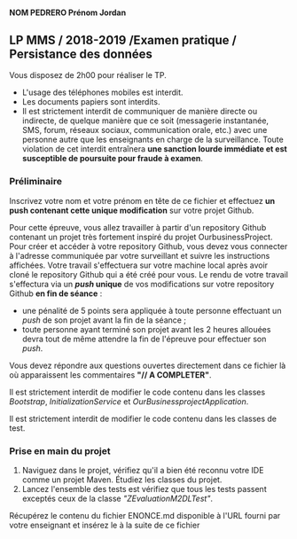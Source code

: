 #### NOM PEDRERO Prénom Jordan


## LP MMS / 2018-2019 /Examen pratique / Persistance des données

Vous disposez de 2h00 pour réaliser le TP. 

- L'usage des téléphones mobiles est interdit.
- Les documents papiers sont interdits.
- Il est strictement interdit de communiquer de manière directe ou indirecte, de quelque manière que ce soit
(messagerie instantanée, SMS, forum, réseaux sociaux, communication orale, etc.) avec une personne autre
que les enseignants en charge de la surveillance.
Toute violation de cet interdit entraînera **une sanction lourde immédiate et est susceptible de poursuite
pour fraude à examen**.

### Préliminaire

Inscrivez votre nom et votre prénom en tête de ce fichier et effectuez **un push contenant cette unique modification** sur votre projet Github.

Pour cette épreuve, vous allez travailler à partir d'un repository Github contenant un projet très fortement inspiré du projet OurbusinessProject.
Pour créer et accéder à votre repository Github, vous devez vous connecter à l'adresse communiquée par votre surveillant et suivre les instructions affichées.
Votre travail s'effectuera sur votre machine local après avoir cloné le repository Github qui a été créé pour vous.
Le rendu de votre travail s'effectura via  un **_push_ unique**  de vos modifications sur votre repository Github **en fin de séance** :
- une pénalité de 5 points sera appliquée à toute personne effectuant un *push* de son projet avant la fin de la séance ;
- toute personne ayant terminé son projet avant les 2 heures allouées devra tout de même attendre la fin de l'épreuve pour effectuer son *push*.

Vous devez répondre aux questions ouvertes directement dans ce fichier là où apparaissent les commentaires **"// A COMPLETER"**.

Il est strictement interdit de modifier le code contenu dans les classes _Bootstrap_, _InitializationService_ et _OurBusinessprojectApplication_.

Il est strictement interdit de modifier le code contenu dans les classes de test.  

### Prise en main du projet

1. Naviguez dans le projet, vérifiez qu'il a bien été reconnu votre IDE comme un projet Maven. Étudiez les classes du projet.
2. Lancez l'ensemble des tests est vérifiez que tous les tests passent exceptés ceux de la classe _"ZEvaluationM2DLTest"_.

Récupérez le contenu du fichier ENONCE.md disponible à l'URL fourni par votre enseignant et insérez le à la suite de ce fichier 




